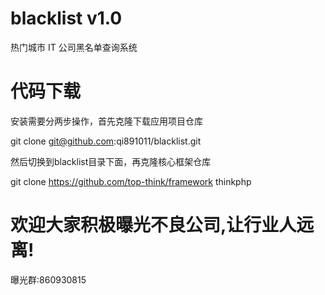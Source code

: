 # blacklist v1.0

热门城市 IT 公司黑名单查询系统

# 代码下载

安装需要分两步操作，首先克隆下载应用项目仓库

git clone git@github.com:qi891011/blacklist.git

然后切换到blacklist目录下面，再克隆核心框架仓库

git clone https://github.com/top-think/framework thinkphp


# 欢迎大家积极曝光不良公司,让行业人远离!

曝光群:860930815


